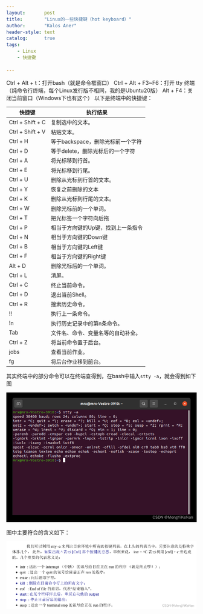 ```yaml
---
layout:       post
title:        "Linux的一些快捷键（hot keyboard）"
author:       "Kalos Aner"
header-style: text
catalog:      true
tags:
    - Linux
    - 快捷键

---
```


Ctrl + Alt + t：打开bash（就是命令框窗口）
Ctrl + Alt + F3~F6：打开 tty 终端（纯命令行终端，每个Linux发行版不相同，我的是Ubuntu20版）
Alt + F4：关闭当前窗口（Windows下也有这个）
以下是终端中的快捷键：

| 快捷键           | 执行结果                           |
| ---------------- | ---------------------------------- |
| Ctrl + Shift + C | 复制选中的文本。                   |
| Ctrl + Shift + V | 粘贴文本。                         |
| Ctrl + H         | 等于backspace，删除光标前一个字符  |
| Ctrl + D         | 等于delete，删除光标后的一个字符   |
| Ctrl + A         | 将光标移到行首。                   |
| Ctrl + E         | 将光标移到行尾。                   |
| Ctrl + U         | 删除从光标到行首的文本。           |
| Ctrl + Y         | 恢复之前删除的文本                 |
| Ctrl + K         | 删除从光标到行尾的文本。           |
| Ctrl + W         | 删除光标前的一个单词。             |
| Ctrl + T         | 把光标签一个字符向后拖             |
| Ctrl + P         | 相当于方向键的Up键，找到上一条指令 |
| Ctrl + N         | 相当于方向键的Down键               |
| Ctrl + B         | 相当于方向键的Left键               |
| Ctrl + F         | 相当于方向键的Right键              |
| Alt + D          | 删除光标后的一个单词。             |
| Ctrl + L         | 清屏。                             |
| Ctrl + C         | 终止当前命令。                     |
| Ctrl + D         | 退出当前Shell。                    |
| Ctrl + R         | 搜索历史命令。                     |
| !!               | 执行上一条命令。                   |
| !n               | 执行历史记录中的第n条命令。        |
| Tab              | 文件名、命令、变量名等的自动补全。 |
| Ctrl + Z         | 将当前命令置于后台。               |
| jobs             | 查看当前作业。                     |
| fg               | 将后台作业移到前台。               |

其实终端中的部分命令可以在终端查得到，在bash中输入`stty -a`，就会得到如下图

![2a630762f4a9fb7ed45129f1740dac93](\img\in-post\2a630762f4a9fb7ed45129f1740dac93.png)

图中主要符合的含义如下：

![c1e4136c0da663069803a8d6a976f3fc](\img\in-post\c1e4136c0da663069803a8d6a976f3fc.png)

